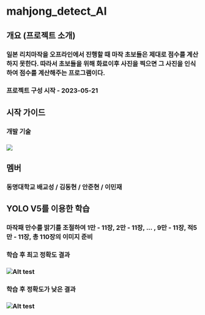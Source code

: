 # mahjong_detect_AI
## 개요 (프로젝트 소개)
### 일본 리치마작을 오프라인에서 진행할 때 마작 초보들은 제대로 점수를 계산하지 못한다. 따라서 초보들을 위해 화료이후 사진을 찍으면 그 사진을 인식하여 점수를 계산해주는 프로그램이다.
### 프로젝트 구성 시작 - 2023-05-21

## 시작 가이드
### 개발 기술
### <img src="https://img.shields.io/badge/Python-3776AB?style=for-the-badge&logo=Python&logoColor=white">

## 멤버
### 동명대학교 배교성 / 김동현 / 안준현 / 이민재

## YOLO V5를 이용한 학습
### 마작패 만수를 밝기를 조절하여 1만 - 11장, 2만 - 11장, ... , 9만 - 11장, 적5만 - 11장, 총 110장의 이미지 준비
###
### 학습 후 최고 정확도 결과
### ![Alt test](https://github.com/bae7491/mahjong_detect_AI/assets/44579627/147f354e-9a04-4df9-af5d-fa7b5bd9711c)
###
### 학습 후 정확도가 낮은 결과
### ![Alt test](https://github.com/bae7491/mahjong_detect_AI/assets/44579627/4a9784ec-86d3-4d26-8191-75a3fa16d387)
